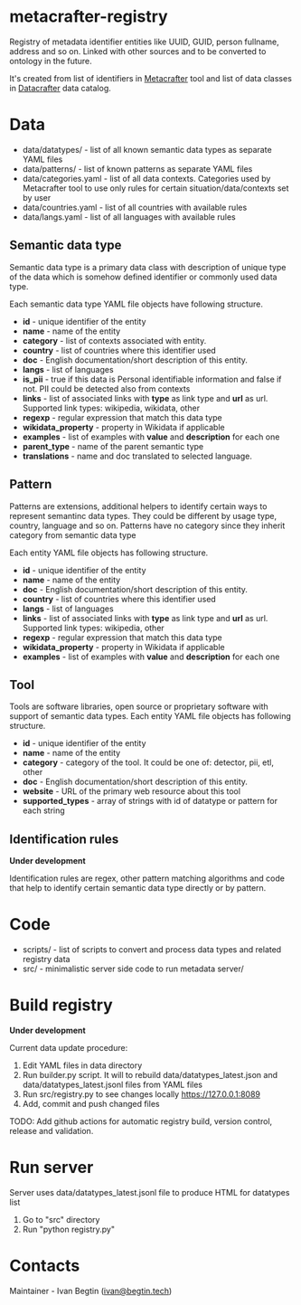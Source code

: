 # metacrafter-registry
Registry of metadata identifier entities like UUID, GUID, person fullname, address and so on. Linked with other sources and to be converted to ontology in the future.

It's created from list of identifiers in [Metacrafter](https://github.com/apicrafter/metacrafter) tool  and list of data classes in [Datacrafter](https://datacrafter.ru/class) data catalog.

# Data

* data/datatypes/ - list of all known semantic data types as separate YAML files
* data/patterns/ - list of known patterns as separate YAML files
* data/categories.yaml - list of all data contexts. Categories used by Metacrafter tool to use only rules for certain situation/data/contexts set by user
* data/countries.yaml - list of all countries with available rules
* data/langs.yaml - list of all languages with available rules

## Semantic data type

Semantic data type is a primary data class with description of unique type of the data which is somehow defined identifier or commonly used data type.

Each semantic data type YAML file  objects have following structure.

- **id** - unique identifier of the entity
- **name** - name of the entity
- **category** - list of contexts associated with entity. 
- **country** - list of countries where this identifier used
- **doc** - English documentation/short description of this entity.
- **langs** - list of languages
- **is_pii** - true if this data is Personal identifiable information and false if not. PII could be detected also from contexts
- **links** - list of associated links with **type** as link type and **url** as url. Supported link types: wikipedia, wikidata, other
- **regexp** - regular expression that match this data type
- **wikidata_property** - property in Wikidata if applicable
- **examples** - list of examples with **value** and **description** for each one
- **parent_type** - name of the parent semantic type
- **translations** - name and doc translated to selected language.  

## Pattern

Patterns are extensions, additional helpers to identify certain ways to represent semantinc data types. They could be different by usage type, country, language and so on.
Patterns have no category since they inherit category from semantic data type

Each entity YAML file objects has following structure.

- **id** - unique identifier of the entity
- **name** - name of the entity
- **doc** - English documentation/short description of this entity.
- **country** - list of countries where this identifier used
- **langs** - list of languages
- **links** - list of associated links with **type** as link type and **url** as url. Supported link types: wikipedia, other
- **regexp** - regular expression that match this data type
- **wikidata_property** - property in Wikidata if applicable
- **examples** - list of examples with **value** and **description** for each one

## Tool

Tools are software libraries, open source or proprietary software with support of semantic data types.
Each entity YAML file objects has following structure.

- **id** - unique identifier of the entity
- **name** - name of the entity
- **category** - category of the tool. It could be one of: detector, pii, etl, other
- **doc** - English documentation/short description of this entity.
- **website** - URL of the primary web resource about this tool
- **supported_types** - array of strings with id of datatype or pattern for each string

## Identification rules

**Under development**

Identification rules are regex, other pattern matching algorithms and code that help to identify certain semantic data type directly or by pattern.

# Code

* scripts/ - list of scripts to convert and process data types and related registry data
* src/ - minimalistic server side code to run metadata server/

# Build registry

**Under development**

Current data update procedure:
1. Edit YAML files in data directory
2. Run builder.py script. It will to rebuild data/datatypes_latest.json and data/datatypes_latest.jsonl files from YAML files
3. Run src/registry.py to see changes locally https://127.0.0.1:8089 
4. Add, commit and push changed files

TODO: Add github actions for automatic registry build, version control, release and validation.

# Run server 
Server uses data/datatypes_latest.jsonl file to produce HTML for datatypes list
1. Go to "src" directory
2. Run "python registry.py"

# Contacts

Maintainer - Ivan Begtin (ivan@begtin.tech)
